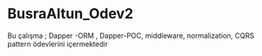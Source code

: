 # BusraAltun_Odev2
Bu çalışma ; Dapper -ORM , Dapper-POC, middleware, normalization, CQRS pattern ödevlerini içermektedir
